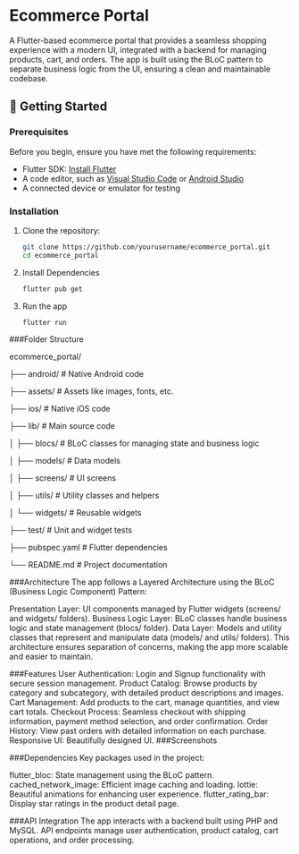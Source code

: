# Ecommerce Portal

A Flutter-based ecommerce portal that provides a seamless shopping experience with a modern UI, integrated with a backend for managing products, cart, and orders. The app is built using the BLoC pattern to separate business logic from the UI, ensuring a clean and maintainable codebase.

## 🚀 Getting Started

### Prerequisites

Before you begin, ensure you have met the following requirements:

- Flutter SDK: [Install Flutter](https://flutter.dev/docs/get-started/install)
- A code editor, such as [Visual Studio Code](https://code.visualstudio.com/) or [Android Studio](https://developer.android.com/studio)
- A connected device or emulator for testing

### Installation

1. Clone the repository:
   ```bash
   git clone https://github.com/yourusername/ecommerce_portal.git
   cd ecommerce_portal

2. Install Dependencies
   ```bash
   flutter pub get

3. Run the app
   ```bash
   flutter run
   
###Folder Structure

ecommerce_portal/

├── android/                # Native Android code

├── assets/                 # Assets like images, fonts, etc.

├── ios/                    # Native iOS code

├── lib/                    # Main source code

│   ├── blocs/              # BLoC classes for managing state and business logic

│   ├── models/             # Data models

│   ├── screens/            # UI screens

│   ├── utils/              # Utility classes and helpers

│   └── widgets/            # Reusable widgets

├── test/                   # Unit and widget tests

├── pubspec.yaml            # Flutter dependencies

└── README.md               # Project documentation


###Architecture
The app follows a Layered Architecture using the BLoC (Business Logic Component) Pattern:

Presentation Layer: UI components managed by Flutter widgets (screens/ and widgets/ folders).
Business Logic Layer: BLoC classes handle business logic and state management (blocs/ folder).
Data Layer: Models and utility classes that represent and manipulate data (models/ and utils/ folders).
This architecture ensures separation of concerns, making the app more scalable and easier to maintain.

###Features
User Authentication: Login and Signup functionality with secure session management.
Product Catalog: Browse products by category and subcategory, with detailed product descriptions and images.
Cart Management: Add products to the cart, manage quantities, and view cart totals.
Checkout Process: Seamless checkout with shipping information, payment method selection, and order confirmation.
Order History: View past orders with detailed information on each purchase.
Responsive UI: Beautifully designed UI.
###Screenshots



###Dependencies
Key packages used in the project:

flutter_bloc: State management using the BLoC pattern.
cached_network_image: Efficient image caching and loading.
lottie: Beautiful animations for enhancing user experience.
flutter_rating_bar: Display star ratings in the product detail page.

###API Integration
The app interacts with a backend built using PHP and MySQL. API endpoints manage user authentication, product catalog, cart operations, and order processing. 

